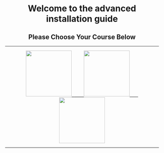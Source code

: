 <h1 align="center"> Welcome to the advanced installation guide </h1>

<h2 align="center"> Please Choose Your Course Below</h2>

<hr>

<p align="center">
<a href="javascript/netlify.md"><kbd><img height="150px" width="150px" src="https://thecodeprogram.com/img/contents/2015/11/javascript-nedir-temel-orneklerle-genis-anlatim.png" alt=""> </kbd> &nbsp; &nbsp; &nbsp; &nbsp; <a href="Python/Python installation guide.md"> <kbd> <img height="150px" width="150px" src="https://qph.fs.quoracdn.net/main-qimg-27d25d3fd343a3d2e4384c7f0eeaf785" alt=""></kbd>&nbsp; &nbsp; &nbsp; &nbsp;</a><a href="https://github.com/LTUC/401-installation-guide/blob/main/401%20installation%20guide/Java/Java%20Part.md"> <kbd> <img height="150px" width="150px" src="https://cdn.wccftech.com/wp-content/uploads/2015/09/javaAndroid.jpg" alt=""></kbd></a> </p>

<hr>
<h2></h2>
